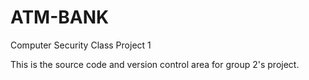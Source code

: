 ATM-BANK
========

Computer Security Class Project 1

This is the source code and version control area for group 2's project.  
